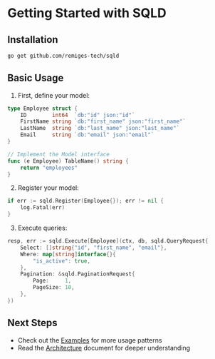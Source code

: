 # Getting Started with SQLD

## Installation

```bash
go get github.com/remiges-tech/sqld
```

## Basic Usage

1. First, define your model:

```go
type Employee struct {
    ID        int64  `db:"id" json:"id"`
    FirstName string `db:"first_name" json:"first_name"`
    LastName  string `db:"last_name" json:"last_name"`
    Email     string `db:"email" json:"email"`
}

// Implement the Model interface
func (e Employee) TableName() string {
    return "employees"
}
```

2. Register your model:

```go
if err := sqld.Register(Employee{}); err != nil {
    log.Fatal(err)
}
```

3. Execute queries:

```go
resp, err := sqld.Execute[Employee](ctx, db, sqld.QueryRequest{
    Select: []string{"id", "first_name", "email"},
    Where: map[string]interface{}{
        "is_active": true,
    },
    Pagination: &sqld.PaginationRequest{
        Page:     1,
        PageSize: 10,
    },
})
```

## Next Steps

- Check out the [Examples](./examples.md) for more usage patterns
- Read the [Architecture](./architecture.md) document for deeper understanding
